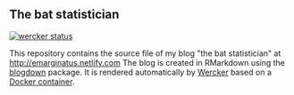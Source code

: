 ## The bat statistician

[![wercker status](https://app.wercker.com/status/b20da1791b74eacb7074ebb2391b68d5/m/master "wercker status")](https://app.wercker.com/project/byKey/b20da1791b74eacb7074ebb2391b68d5)

This repository contains the source file of my blog "the bat statistician" at http://emarginatus.netlify.com The blog is created in RMarkdown using the [blogdown](https://github.com/rstudio/blogdown) package. It is rendered automatically by [Wercker](http://www.wercker.com) based on a [Docker container](https://hub.docker.com/r/emarginatus/render_website/).
